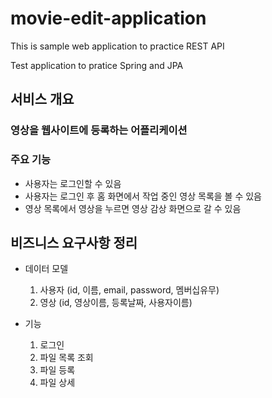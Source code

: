 # movie-edit-application

This is sample web application to practice REST API

Test application to pratice Spring and JPA

## 서비스 개요

### 영상을 웹사이트에 등록하는 어플리케이션

 
### 주요 기능

- 사용자는 로그인할 수 있음
- 사용자는 로그인 후 홈 화면에서 작업 중인 영상 목록을 볼 수 있음
- 영상 목록에서 영상을 누르면 영상 감상 화면으로 갈 수 있음

## 비즈니스 요구사항 정리

- 데이터 모델
  1) 사용자 (id, 이름, email, password, 멤버십유무)
  2) 영상 (id, 영상이름, 등록날짜, 사용자이름)

- 기능
    1) 로그인
    2) 파일 목록 조회 
    3) 파일 등록
    4) 파일 상세
  